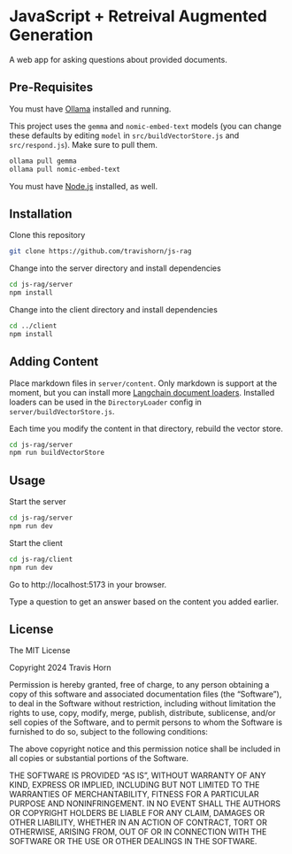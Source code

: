 # JavaScript + Retreival Augmented Generation

A web app for asking questions about provided documents.

## Pre-Requisites

You must have [Ollama](https://ollama.com/) installed and running.

This project uses the `gemma` and `nomic-embed-text` models (you can change
these defaults by editing `model` in `src/buildVectorStore.js` and
`src/respond.js`). Make sure to pull them.

```sh
ollama pull gemma
ollama pull nomic-embed-text
```

You must have [Node.js](https://nodejs.org/) installed, as well.

## Installation

Clone this repository

```sh
git clone https://github.com/travishorn/js-rag
```

Change into the server directory and install dependencies

```sh
cd js-rag/server
npm install
```

Change into the client directory and install dependencies

```sh
cd ../client
npm install
```

## Adding Content

Place markdown files in `server/content`. Only markdown is support at the
moment, but you can install more [Langchain document
loaders](https://js.langchain.com/docs/concepts/#document-loaders). Installed
loaders can be used in the `DirectoryLoader` config in
`server/buildVectorStore.js`.

Each time you modify the content in that directory, rebuild the vector store.

```sh
cd js-rag/server
npm run buildVectorStore
```

## Usage

Start the server

```sh
cd js-rag/server
npm run dev
```

Start the client

```sh
cd js-rag/client
npm run dev
```

Go to http://localhost:5173 in your browser.

Type a question to get an answer based on the content you added earlier.

## License

The MIT License

Copyright 2024 Travis Horn

Permission is hereby granted, free of charge, to any person obtaining a copy of
this software and associated documentation files (the “Software”), to deal in
the Software without restriction, including without limitation the rights to
use, copy, modify, merge, publish, distribute, sublicense, and/or sell copies of
the Software, and to permit persons to whom the Software is furnished to do so,
subject to the following conditions:

The above copyright notice and this permission notice shall be included in all
copies or substantial portions of the Software.

THE SOFTWARE IS PROVIDED “AS IS”, WITHOUT WARRANTY OF ANY KIND, EXPRESS OR
IMPLIED, INCLUDING BUT NOT LIMITED TO THE WARRANTIES OF MERCHANTABILITY, FITNESS
FOR A PARTICULAR PURPOSE AND NONINFRINGEMENT. IN NO EVENT SHALL THE AUTHORS OR
COPYRIGHT HOLDERS BE LIABLE FOR ANY CLAIM, DAMAGES OR OTHER LIABILITY, WHETHER
IN AN ACTION OF CONTRACT, TORT OR OTHERWISE, ARISING FROM, OUT OF OR IN
CONNECTION WITH THE SOFTWARE OR THE USE OR OTHER DEALINGS IN THE SOFTWARE.

